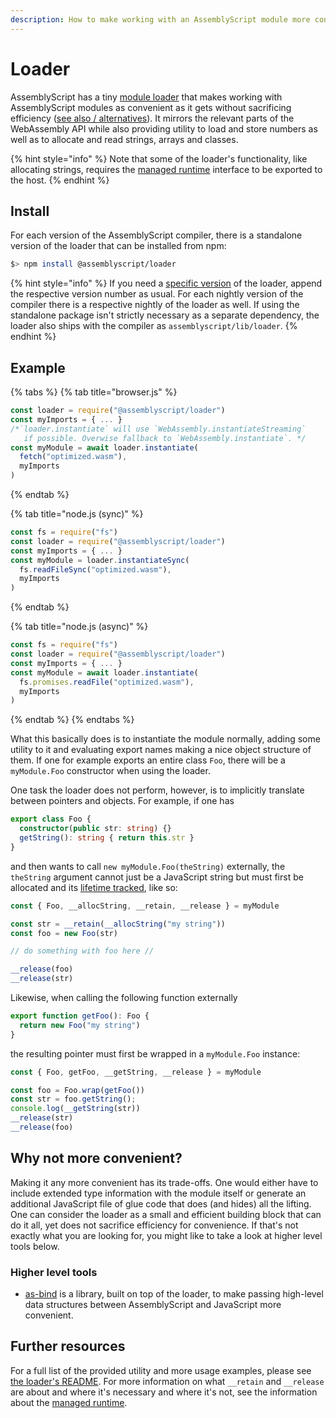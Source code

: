 ```yaml
---
description: How to make working with an AssemblyScript module more convenient.
---
```


# Loader

AssemblyScript has a tiny [module loader](https://github.com/AssemblyScript/assemblyscript/tree/master/lib/loader) that makes working with AssemblyScript modules as convenient as it gets without sacrificing efficiency \([see also / alternatives](loader.md#why-not-more-convenient)\). It mirrors the relevant parts of the WebAssembly API while also providing utility to load and store numbers as well as to allocate and read strings, arrays and classes.

{% hint style="info" %}
Note that some of the loader's functionality, like allocating strings, requires the [managed runtime](../details/runtime.md) interface to be exported to the host.
{% endhint %}

## Install

For each version of the AssemblyScript compiler, there is a standalone version of the loader that can be installed from npm:

```bash
$> npm install @assemblyscript/loader
```

{% hint style="info" %}
If you need a [specific version](https://github.com/AssemblyScript/assemblyscript/releases) of the loader, append the respective version number as usual. For each nightly version of the compiler there is a respective nightly of the loader as well. If using the standalone package isn't strictly necessary as a separate dependency, the loader also ships with the compiler as `assemblyscript/lib/loader`.
{% endhint %}

## Example

{% tabs %}
{% tab title="browser.js" %}
```javascript
const loader = require("@assemblyscript/loader")
const myImports = { ... }
/*`loader.instantiate` will use `WebAssembly.instantiateStreaming`
   if possible. Overwise fallback to `WebAssembly.instantiate`. */
const myModule = await loader.instantiate(
  fetch("optimized.wasm"),
  myImports
)
```
{% endtab %}

{% tab title="node.js \(sync\)" %}
```javascript
const fs = require("fs")
const loader = require("@assemblyscript/loader")
const myImports = { ... }
const myModule = loader.instantiateSync(
  fs.readFileSync("optimized.wasm"),
  myImports
)
```
{% endtab %}

{% tab title="node.js \(async\)" %}
```javascript
const fs = require("fs")
const loader = require("@assemblyscript/loader")
const myImports = { ... }
const myModule = await loader.instantiate(
  fs.promises.readFile("optimized.wasm"),
  myImports
)
```
{% endtab %}
{% endtabs %}

What this basically does is to instantiate the module normally, adding some utility to it and evaluating export names making a nice object structure of them. If one for example exports an entire class `Foo`, there will be a `myModule.Foo` constructor when using the loader.

One task the loader does not perform, however, is to implicitly translate between pointers and objects. For example, if one has

```typescript
export class Foo {
  constructor(public str: string) {}
  getString(): string { return this.str }
}
```

and then wants to call `new myModule.Foo(theString)` externally, the `theString` argument cannot just be a JavaScript string but must first be allocated and its [lifetime tracked](../details/runtime.md#managing-lifetimes), like so:

```javascript
const { Foo, __allocString, __retain, __release } = myModule

const str = __retain(__allocString("my string"))
const foo = new Foo(str)

// do something with foo here //

__release(foo)
__release(str)
```

Likewise, when calling the following function externally

```typescript
export function getFoo(): Foo {
  return new Foo("my string")
}
```

the resulting pointer must first be wrapped in a `myModule.Foo` instance:

```javascript
const { Foo, getFoo, __getString, __release } = myModule

const foo = Foo.wrap(getFoo())
const str = foo.getString();
console.log(__getString(str))
__release(str)
__release(foo)
```

## Why not more convenient?

Making it any more convenient has its trade-offs. One would either have to include extended type information with the module itself or generate an additional JavaScript file of glue code that does \(and hides\) all the lifting. One can consider the loader as a small and efficient building block that can do it all, yet does not sacrifice efficiency for convenience. If that's not exactly what you are looking for, you might like to take a look at higher level tools below.

### Higher level tools

* [as-bind](https://github.com/torch2424/as-bind) is a library, built on top of the loader, to make passing high-level data structures between AssemblyScript and JavaScript more convenient.

## Further resources

For a full list of the provided utility and more usage examples, please see [the loader's README](https://github.com/AssemblyScript/assemblyscript/tree/master/lib/loader). For more information on what `__retain` and `__release` are about and where it's necessary and where it's not, see the information about the [managed runtime](../details/runtime.md).

